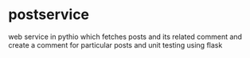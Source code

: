 # postservice
web service in pythio which fetches posts and its related comment and create a comment for particular posts and unit testing using flask
